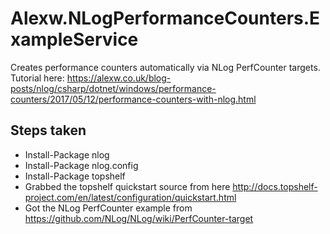 Alexw.NLogPerformanceCounters.ExampleService
============================================

Creates performance counters automatically via NLog PerfCounter targets.
Tutorial here: https://alexw.co.uk/blog-posts/nlog/csharp/dotnet/windows/performance-counters/2017/05/12/performance-counters-with-nlog.html

Steps taken
-----------
- Install-Package nlog
- Install-Package nlog.config
- Install-Package topshelf
- Grabbed the topshelf quickstart source from here http://docs.topshelf-project.com/en/latest/configuration/quickstart.html
- Got the NLog PerfCounter example from https://github.com/NLog/NLog/wiki/PerfCounter-target
